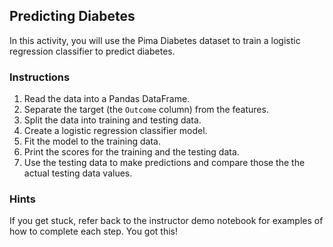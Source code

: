 ## Predicting Diabetes

In this activity, you will use the Pima Diabetes dataset to train a logistic regression classifier to predict diabetes.

### Instructions

1. Read the data into a Pandas DataFrame.
2. Separate the target (the `Outcome` column) from the features.
3. Split the data into training and testing data.
4. Create a logistic regression classifier model.
5. Fit the model to the training data.
6. Print the scores for the training and the testing data.
7. Use the testing data to make predictions and compare those the the actual testing data values.

### Hints

If you get stuck, refer back to the instructor demo notebook for examples of how to complete each step. You got this!

